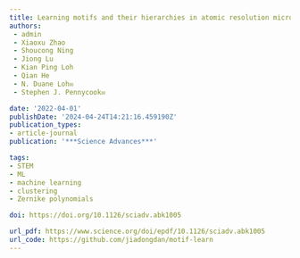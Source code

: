 ```yaml
---
title: Learning motifs and their hierarchies in atomic resolution microscopy
authors:
 - admin
 - Xiaoxu Zhao
 - Shoucong Ning
 - Jiong Lu
 - Kian Ping Loh
 - Qian He
 - N. Duane Loh✉️
 - Stephen J. Pennycook✉️

date: '2022-04-01'
publishDate: '2024-04-24T14:21:16.459190Z'
publication_types:
- article-journal
publication: '***Science Advances***'

tags:
- STEM
- ML
- machine learning
- clustering
- Zernike polynomials

doi: https://doi.org/10.1126/sciadv.abk1005

url_pdf: https://www.science.org/doi/epdf/10.1126/sciadv.abk1005
url_code: https://github.com/jiadongdan/motif-learn
---
```

